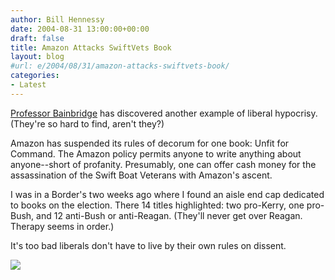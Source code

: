 ```yaml
---
author: Bill Hennessy
date: 2004-08-31 13:00:00+00:00
draft: false
title: Amazon Attacks SwiftVets Book
layout: blog
#url: e/2004/08/31/amazon-attacks-swiftvets-book/
categories:
- Latest
---
```


[Professor Bainbridge](https://www.professorbainbridge.com/2004/08/amazon_annoyanc.html) has discovered another example of liberal hypocrisy. (They're so hard to find, aren't they?)




Amazon has suspended its rules of decorum for one book: Unfit for Command. The Amazon policy permits anyone to write anything about anyone--short of profanity. Presumably, one can offer cash money for the assassination of the Swift Boat Veterans with Amazon's ascent.




I was in a Border's two weeks ago where I found an aisle end cap dedicated to books on the election. There 14 titles highlighted: two pro-Kerry, one pro-Bush, and 12 anti-Bush or anti-Reagan. (They'll never get over Reagan. Therapy seems in order.)




It's too bad liberals don't have to live by their own rules on dissent.

![](https://blog.billhennessy.com/aggbug.aspx?PostID=597)

